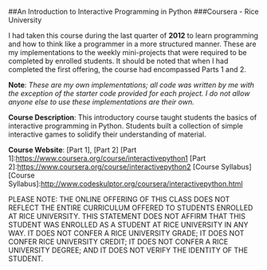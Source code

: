 ##An Introduction to Interactive Programming in Python
###Coursera - Rice University

I had taken this course during the last quarter of **2012** to learn programming and how to think like a programmer
in a more structured manner. These are my implementations to the weekly mini-projects that were required to be completed by enrolled students.
It should be noted that when I had completed the first offering, the course had encompassed Parts 1 and 2.

**Note**: *These are my own implementations; all code was written by me with the exception of the starter code provided for each project. I do not allow
anyone else to use these implementations are their own.* 

**Course Description**: 
This introductory course taught students the basics of interactive
 programming in Python. Students built a collection of simple
 interactive games to solidify their understanding of material.
 
 **Course Website**: [Part 1], [Part 2]
 [Part 1]:https://www.coursera.org/course/interactivepython1
 [Part 2]:https://www.coursera.org/course/interactivepython2
 [Course Syllabus]
 [Course Syllabus]:http://www.codeskulptor.org/coursera/interactivepython.html
 
 



PLEASE NOTE: THE ONLINE OFFERING OF THIS CLASS DOES NOT REFLECT THE ENTIRE CURRICULUM OFFERED TO STUDENTS ENROLLED AT
RICE UNIVERSITY. THIS STATEMENT DOES NOT AFFIRM THAT THIS STUDENT WAS ENROLLED AS A STUDENT AT RICE UNIVERSITY IN ANY WAY.
IT DOES NOT CONFER A RICE UNIVERSITY GRADE; IT DOES NOT CONFER RICE UNIVERSITY CREDIT; IT DOES NOT CONFER A RICE UNIVERSITY
DEGREE; AND IT DOES NOT VERIFY THE IDENTITY OF THE STUDENT.


